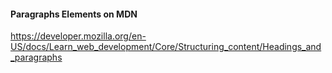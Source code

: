 #### Paragraphs Elements on MDN

https://developer.mozilla.org/en-US/docs/Learn_web_development/Core/Structuring_content/Headings_and_paragraphs
